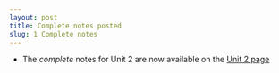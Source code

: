 ```yaml
---
layout: post
title: Complete notes posted
slug: 1 Complete notes
---
```


* The _complete_ notes for Unit 2 are now available on the [Unit 2 page](/nonlinear.html)

